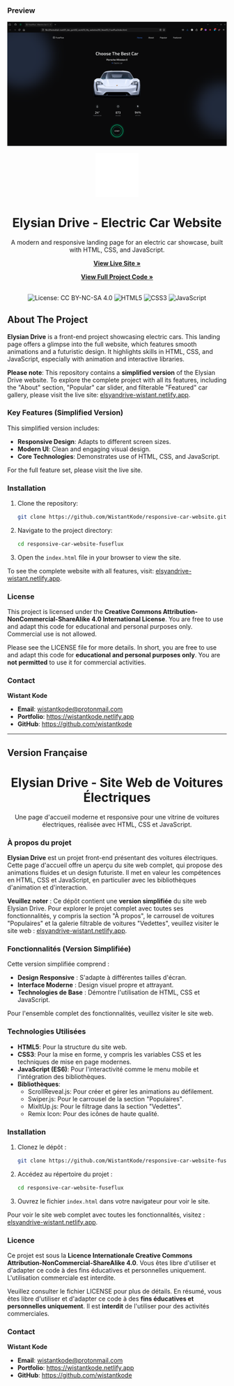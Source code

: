 ### Preview

![Website Preview](./preview.png)
<div align="center">
  <img src="./assets/imgs/favicon.png" alt="Elysian Drive Logo" width="100"/>
  <h1>Elysian Drive - Electric Car Website</h1>
  <p>
    A modern and responsive landing page for an electric car showcase, built with HTML, CSS, and JavaScript.
  </p>
  <p>
    <a href="https://elsyandrive-wistant.netlify.app/"><strong>View Live Site »</strong></a>
  </p>
  <p>
    <a href="https://github.com/WistantKode/responsive-car-website-fuseflux"><strong>View Full Project Code »</strong></a>
  </p>
  <br>
  <img src="https://img.shields.io/badge/license-CC%20BY--NC--SA%204.0-lightgrey.svg" alt="License: CC BY-NC-SA 4.0">
  <img src="https://img.shields.io/badge/tech-HTML5-orange.svg" alt="HTML5">
  <img src="https://img.shields.io/badge/tech-CSS3-blue.svg" alt="CSS3">
  <img src="https://img.shields.io/badge/tech-JavaScript-yellow.svg" alt="JavaScript">
</div>

## About The Project

**Elysian Drive** is a front-end project showcasing electric cars. This landing page offers a glimpse into the full website, which features smooth animations and a futuristic design. It highlights skills in HTML, CSS, and JavaScript, especially with animation and interactive libraries.

**Please note**: This repository contains a **simplified version** of the Elysian Drive website. To explore the complete project with all its features, including the "About" section, "Popular" car slider, and filterable "Featured" car gallery, please visit the live site: [elsyandrive-wistant.netlify.app](https://elsyandrive-wistant.netlify.app/).

### Key Features (Simplified Version)

This simplified version includes:

*   **Responsive Design**: Adapts to different screen sizes.
*   **Modern UI**: Clean and engaging visual design.
*   **Core Technologies**: Demonstrates use of HTML, CSS, and JavaScript.

For the full feature set, please visit the live site.

### Installation

1.  Clone the repository:
    ```sh
    git clone https://github.com/WistantKode/responsive-car-website.git
    ```
2.  Navigate to the project directory:
    ```sh
    cd responsive-car-website-fuseflux
    ```
3.  Open the `index.html` file in your browser to view the site.

To see the complete website with all features, visit: [elsyandrive-wistant.netlify.app](https://elsyandrive-wistant.netlify.app/).

### License

This project is licensed under the **Creative Commons Attribution-NonCommercial-ShareAlike 4.0 International License**. You are free to use and adapt this code for educational and personal purposes only. Commercial use is not allowed.

Please see the LICENSE file for more details. In short, you are free to use and adapt this code for **educational and personal purposes only**. You are **not permitted** to use it for commercial activities.

### Contact

**Wistant Kode**
*   **Email**: wistantkode@protonmail.com
*   **Portfolio**: https://wistantkode.netlify.app
*   **GitHub**: https://github.com/wistantkode

---











## Version Française

<div align="center">
  <h1>Elysian Drive - Site Web de Voitures Électriques</h1>
  <p>
    Une page d'accueil moderne et responsive pour une vitrine de voitures électriques, réalisée avec HTML, CSS et JavaScript.
  </p>
</div>

### À propos du projet

**Elysian Drive** est un projet front-end présentant des voitures électriques. Cette page d'accueil offre un aperçu du site web complet, qui propose des animations fluides et un design futuriste. Il met en valeur les compétences en HTML, CSS et JavaScript, en particulier avec les bibliothèques d'animation et d'interaction.

**Veuillez noter** : Ce dépôt contient une **version simplifiée** du site web Elysian Drive. Pour explorer le projet complet avec toutes ses fonctionnalités, y compris la section "À propos", le carrousel de voitures "Populaires" et la galerie filtrable de voitures "Vedettes", veuillez visiter le site web : [elsyandrive-wistant.netlify.app](https://elsyandrive-wistant.netlify.app/).

### Fonctionnalités (Version Simplifiée)

Cette version simplifiée comprend :

*   **Design Responsive** : S'adapte à différentes tailles d'écran.
*   **Interface Moderne** : Design visuel propre et attrayant.
*   **Technologies de Base** : Démontre l'utilisation de HTML, CSS et JavaScript.

Pour l'ensemble complet des fonctionnalités, veuillez visiter le site web.

### Technologies Utilisées

*   **HTML5**: Pour la structure du site web.
*   **CSS3**: Pour la mise en forme, y compris les variables CSS et les techniques de mise en page modernes.
*   **JavaScript (ES6)**: Pour l'interactivité comme le menu mobile et l'intégration des bibliothèques.
*   **Bibliothèques**:
    *   ScrollReveal.js: Pour créer et gérer les animations au défilement.
    *   Swiper.js: Pour le carrousel de la section "Populaires".
    *   MixItUp.js: Pour le filtrage dans la section "Vedettes".
    *   Remix Icon: Pour des icônes de haute qualité.

### Installation

1.  Clonez le dépôt :
    ```sh
    git clone https://github.com/WistantKode/responsive-car-website-fuseflux.git
    ```
2.  Accédez au répertoire du projet :
    ```sh
    cd responsive-car-website-fuseflux
    ```
3.  Ouvrez le fichier `index.html` dans votre navigateur pour voir le site.

Pour voir le site web complet avec toutes les fonctionnalités, visitez : [elsyandrive-wistant.netlify.app](https://elsyandrive-wistant.netlify.app/).

### Licence

Ce projet est sous la **Licence Internationale Creative Commons Attribution-NonCommercial-ShareAlike 4.0**. Vous êtes libre d'utiliser et d'adapter ce code à des fins éducatives et personnelles uniquement. L'utilisation commerciale est interdite.

Veuillez consulter le fichier LICENSE pour plus de détails. En résumé, vous êtes libre d'utiliser et d'adapter ce code à des **fins éducatives et personnelles uniquement**. Il est **interdit** de l'utiliser pour des activités commerciales.

### Contact

**Wistant Kode**
*   **Email**: wistantkode@protonmail.com
*   **Portfolio**: https://wistantkode.netlify.app
*   **GitHub**: https://github.com/wistantkode
